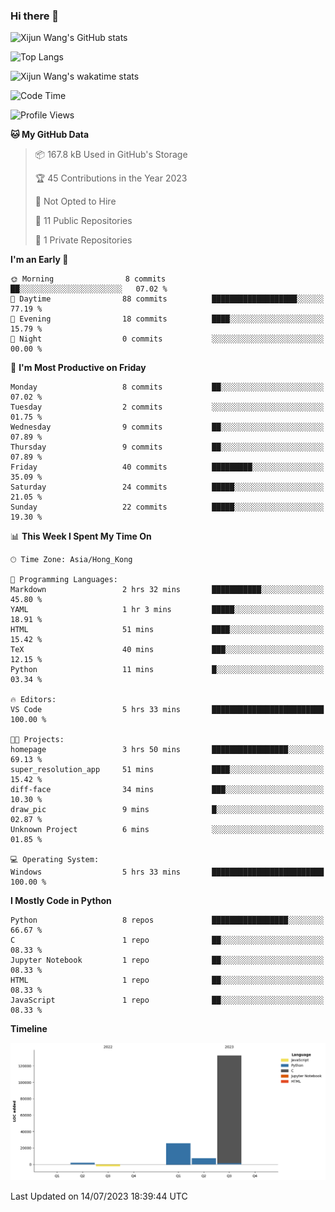### Hi there 👋

![Xijun Wang's GitHub stats](https://github-readme-stats.vercel.app/api?username=kopper-xdu&show_icons=true&bg_color=00000000)

![Top Langs](https://github-readme-stats.vercel.app/api/top-langs/?username=kopper-xdu&size_weight=0.5&count_weight=0.5&exclude_repo=homepage,kopper-xdu.github.io&layout=compact)

![Xijun Wang's wakatime stats](https://github-readme-stats.vercel.app/api/wakatime?username=kopper-xdu)

<!--START_SECTION:waka-->
![Code Time](http://img.shields.io/badge/Code%20Time-5%20hrs%2033%20mins-blue)

![Profile Views](http://img.shields.io/badge/Profile%20Views-93-blue)

**🐱 My GitHub Data** 

> 📦 167.8 kB Used in GitHub's Storage 
 > 
> 🏆 45 Contributions in the Year 2023
 > 
> 🚫 Not Opted to Hire
 > 
> 📜 11 Public Repositories 
 > 
> 🔑 1 Private Repositories 
 > 
**I'm an Early 🐤** 

```text
🌞 Morning                8 commits           ██░░░░░░░░░░░░░░░░░░░░░░░   07.02 % 
🌆 Daytime                88 commits          ███████████████████░░░░░░   77.19 % 
🌃 Evening                18 commits          ████░░░░░░░░░░░░░░░░░░░░░   15.79 % 
🌙 Night                  0 commits           ░░░░░░░░░░░░░░░░░░░░░░░░░   00.00 % 
```
📅 **I'm Most Productive on Friday** 

```text
Monday                   8 commits           ██░░░░░░░░░░░░░░░░░░░░░░░   07.02 % 
Tuesday                  2 commits           ░░░░░░░░░░░░░░░░░░░░░░░░░   01.75 % 
Wednesday                9 commits           ██░░░░░░░░░░░░░░░░░░░░░░░   07.89 % 
Thursday                 9 commits           ██░░░░░░░░░░░░░░░░░░░░░░░   07.89 % 
Friday                   40 commits          █████████░░░░░░░░░░░░░░░░   35.09 % 
Saturday                 24 commits          █████░░░░░░░░░░░░░░░░░░░░   21.05 % 
Sunday                   22 commits          █████░░░░░░░░░░░░░░░░░░░░   19.30 % 
```


📊 **This Week I Spent My Time On** 

```text
🕑︎ Time Zone: Asia/Hong_Kong

💬 Programming Languages: 
Markdown                 2 hrs 32 mins       ███████████░░░░░░░░░░░░░░   45.80 % 
YAML                     1 hr 3 mins         █████░░░░░░░░░░░░░░░░░░░░   18.91 % 
HTML                     51 mins             ████░░░░░░░░░░░░░░░░░░░░░   15.42 % 
TeX                      40 mins             ███░░░░░░░░░░░░░░░░░░░░░░   12.15 % 
Python                   11 mins             █░░░░░░░░░░░░░░░░░░░░░░░░   03.34 % 

🔥 Editors: 
VS Code                  5 hrs 33 mins       █████████████████████████   100.00 % 

🐱‍💻 Projects: 
homepage                 3 hrs 50 mins       █████████████████░░░░░░░░   69.13 % 
super_resolution_app     51 mins             ████░░░░░░░░░░░░░░░░░░░░░   15.42 % 
diff-face                34 mins             ███░░░░░░░░░░░░░░░░░░░░░░   10.30 % 
draw_pic                 9 mins              █░░░░░░░░░░░░░░░░░░░░░░░░   02.87 % 
Unknown Project          6 mins              ░░░░░░░░░░░░░░░░░░░░░░░░░   01.85 % 

💻 Operating System: 
Windows                  5 hrs 33 mins       █████████████████████████   100.00 % 
```

**I Mostly Code in Python** 

```text
Python                   8 repos             █████████████████░░░░░░░░   66.67 % 
C                        1 repo              ██░░░░░░░░░░░░░░░░░░░░░░░   08.33 % 
Jupyter Notebook         1 repo              ██░░░░░░░░░░░░░░░░░░░░░░░   08.33 % 
HTML                     1 repo              ██░░░░░░░░░░░░░░░░░░░░░░░   08.33 % 
JavaScript               1 repo              ██░░░░░░░░░░░░░░░░░░░░░░░   08.33 % 
```



**Timeline**

![Lines of Code chart](https://raw.githubusercontent.com/kopper-xdu/kopper-xdu/main/assets/bar_graph.png)


 Last Updated on 14/07/2023 18:39:44 UTC
<!--END_SECTION:waka-->

<!--
**kopper-xdu/kopper-xdu** is a ✨ _special_ ✨ repository because its `README.md` (this file) appears on your GitHub profile.

Here are some ideas to get you started:

- 🔭 I’m currently working on ...
- 🌱 I’m currently learning ...
- 👯 I’m looking to collaborate on ...
- 🤔 I’m looking for help with ...
- 💬 Ask me about ...
- 📫 How to reach me: ...
- 😄 Pronouns: ...
- ⚡ Fun fact: ...
-->
